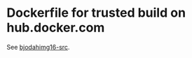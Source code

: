 # Dockerfile for trusted build on hub.docker.com

See [bjodahimg16-src](https://github.com/bjodah/bjodahimg16-src).

